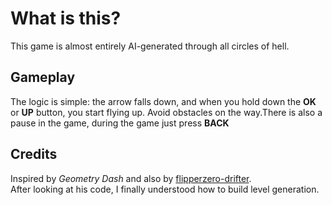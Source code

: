 # What is this?

This game is almost entirely AI-generated through all circles of hell.

## Gameplay

The logic is simple: the arrow falls down, and when you hold down the **OK** or **UP** button, you start flying up. Avoid obstacles on the way.There is also a pause in the game, during the game just press **BACK**

## Credits

Inspired by *Geometry Dash* and also by [flipperzero-drifter](https://github.com/jean-edouard/flipperzero-drifter).  
After looking at his code, I finally understood how to build level generation.
